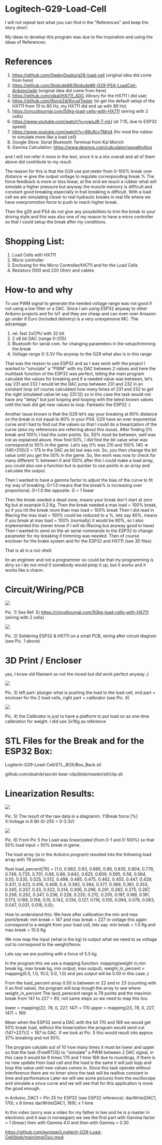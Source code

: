 # Logitech-G29-Load-Cell

I will not repeat text what you can find in the "References" and keep the story short:

My ideas to develop this program was due to the inspiration and using the ideas of References:

# References
1) https://github.com/GeekyDeaks/g29-load-cell (original idea did come from here)
2) https://github.com/Skidude88/Skidude88-G29-PS4-LoadCell-Arduino/wiki (original idea did come from here)
3) https://github.com/olkal/HX711_ADC (library for the HX711 I did use)
4) https://github.com/iforce2d/thrustTester (to get the default setup of the HX711 from 10 to 80 Hz, my HX711 did end up with 89 Hz)
5) https://circuitjournal.com/50kg-load-cells-with-HX711 (wiring with 2 cells)
6) https://www.youtube.com/watch?v=iywsJB-T-mU (at 7:15, due to ESP32 speed)
7) https://www.youtube.com/watch?v=99u9cy7Mnl4 (for mod the rubber to simulate more like a load cell)
8) Google Store: Serial Bluetooth Terminal from Kai Morich
9) Gamma Calculation: https://www.desmos.com/calculator/swnathc6og

and I will not refer it more in the text, since it is a mix overall and all of them above did contribute to my result.

The reason for this is that the G29 use pot.meter from 0-100% break over distance => give the output voltage to regulate corresponding break %
The force feedback is more or less linear, at the end we touch a rubber what will simulate a higher pressure but anyway the muscle memory is difficult
and constant good breaking especially in trail breaking is difficult. With a load cell we are simulating closer to real hydraulic breaks in real life
where we have overpromotion force to push to reach higher break.

Then the g29 and PS4 do not give any possibilities to trim the break to your driving style and this was also one of my reason to have a micro controller so that I could setup the break after my conditions.

# Shopping List:
1) Load Cells with HX711 
2) Micro controller 
3) Enclosing for the Micro Controller/HX711 and for the Load Cells
4) Resistors (500 and 220 Ohm) and cables

# How-to and why

To use PWM signal to generate the needed voltage range was not good if not using a low filter or a DAC. Since I am using ESP32 anyway to other Arduino projects and for IoT and they are cheap and can even over Amazon go under 6 Euro (included delivery) is a very unexpensive MC.
The advantage:
1) rel. fast 2xCPU with 32 bit
2) 2 x8 bit DAC (range 0-255)
3) Bluetooth for serial com. for changing parameters in the setup/trimming the break
4) Voltage range 0-3.3V fits anyway to the G29 what also is in this range

That was the reason to use ESP32 and as I was work with the project I wanted to "simulate" a "PWM" with my DAC between 2 values and here the multitask function of the ESP32 was perfect, letting the main program calculate the values for breaking and if a needed value was between, let’s say 231 and 232 I would let the DAC jump between 231 and 232 in an constant loop (of course calculated how many times of 231 and 232 to get the right simulated value let say 231.12) so in this case the task would not have any "delay" but just looping and looping with the latest known values until the task did get new values to loop. Fantastic the ESP32 :)

Another issue known is that the G29 let’s say your breaking at 80% distance on the break is not equal to 80% in your PS4. G29 have an over exponential curve and I had to find out the values so that I could do a linearization of the curve (also my references are referring about this issue). After finding 0% break and 100% I had the outer points. So, 50% must be between, well was not as explained above. How find 50%, I did find the bit value what was correspond to 50% in the game. Let’s say 0% was 210 and 100% 140 => (140+210)/2 = 175 in the DAC as bit but was not. So, you then change the bit value until you get the 50% in the game. So, the work was now to check for many different % between 0 and 100% after this I could make a load array, you could also use a function but is quicker to use points in an array and calculate the output.

Then I wanted to have a gamma factor to adjust the bias of the curve to fit my way of breaking. 
G>1.0 means that the break% is increasing over proportional, G<1.0 the opposite. G = 1 linear

Then the break needed a dead zone, means your break don’t start at zero Kg but at example 0.2 Kg.
Then the break needed a max load = 100% break, so if you hit the break more than max load = 100% break
Then I did read in IRacing the max load = 100% could be reduced to a %, lets say 80%, means if you break at max load = 100% (normally) it would be 80%, so I also implemented this (never know if I will do IRacing but anyway good to have)
Then I wanted to send on the air serial commands to the ESP32 to change parameter for my breaking if trimming was needed.
Then of course encloser for the brake system and for the ESP32 and HX711 (see 3D files)

That is all in a nut-shell.

Im an engineer and not a programmer so could be that my programming is dirty so I do not mind if somebody would pimp it up, but it works and it works like a charm.

# Circuit/Wiring/PCB

![](img/Circuit.png)

Pic. 1) See Ref. 5) https://circuitjournal.com/50kg-load-cells-with-HX711 (wiring with 2 cells)

![](img/pcb.jpg)

Pic. 2) Soldering ESP32 & HX711 on a small PCB, wiring after circuit diagram (see Pic. 1 above)

# 3D Print / Encloser

yes, I know old filament so not the nicest but did work perfect anyway ;)

![](img/IMG_20201223_135214.jpg)

Pic. 3) left part: plunger what is pushing the load to the load cell, mid part = encloser for the 2 load cells, right part = calibrator (see Pic. 4)


![](img/IMG_20201223_135328.jpg)

Pic. 4) the Calibrator is just to have a platform to put load on as one time calibration for weight. I did use 2x1Kg as reference 

# STL Files for the Break and for the ESP32 Box:

<script src="https://embed.github.com/view/3d/skalnik/secret-bear-clip/master/stl/clip.stl"></script>


 Logitech-G29-Load-Cell/STL_BOX/Box_Back.stl 
 
  github.com/skalnik/secret-bear-clip/blob/master/stl/clip.stl
  
  <script src="https://embed.github.com/view/3d/skalnik/secret-bear-clip/master/stl/clip.stl"></script>

  <script src="https://embed.github.com/view/3d/europer/Logitech-G29-Load-Cell/master/STL_BOX/Box_Back.stl"></script>


# Linearization Results:

![](img/RAW.jpg)

Pic. 5) The result of the raw data in a diagramm. Y:Break force [%] X:Voltage in 8 Bit (0-255 = 0-3.3V)



![](img/Lin.jpg)

Pic. 6) From Pic 5 the Load was linearizated (from 0-1 and 0-100%) so that 50% load input = 50% break in game.

The load array (is in the Arduino program) resulted into the following load array with 79 points:

float load_percent[79] = {1.0, 0.963, 0.93, 0.895, 0.86, 0.835, 0.804, 0.776, 0.749, 0.725,
                          0.701, 0.68, 0.66, 0.642, 0.625, 0.609, 0.595, 0.58, 0.564, 0.55,
                          0.535, 0.525, 0.512, 0.498, 0.485, 0.475, 0.462, 0.455, 0.447, 0.439,
                          0.431, 0.423, 0.416, 0.408, 0.4, 0.392, 0.384, 0.377, 0.369, 0.361,
                          0.353, 0.345, 0.337, 0.33, 0.322, 0.314, 0.306, 0.298, 0.291, 0.283,
                          0.275, 0.267, 0.259, 0.252, 0.247, 0.236, 0.228, 0.220, 0.212, 0.205,
                          0.197, 0.189, 0.181, 0.173, 0.166, 0.158, 0.15, 0.142, 0.134, 0.127,
                          0.116, 0.105, 0.094, 0.078, 0.063, 0.047, 0.031, 0.016, 0.0};
                          
How to understand this:
We have after calibration the min and max point/break: 
min break = 147 and max break = 227 in voltage this again correspond to a weight from your load cell, lets say:
min break = 1.0 Kg and max break = 10.0 Kg

We now map the input (what is the kg) to output what we need to as voltage out to correspond to the weight/force:

Lets say we are pushing with a force of 5.5 kg

In the program this we use a mapping function:
mapping(weight in,min break kg, max break kg, min output, max output). 
weight_in_percent = mapping(5.5, 1.0, 10.0, 0.0, 1.0) and yes output will be 0.50 in this case ;)

From the load_percent array 0.50 is between nr 22 and nr 23 (counting with 0 as first value), 
the program will loop trough the array to see where weight_in_percent 
The laod_perecent range is 79 points and the max/min break from 147 to 227 = 80, not same steps so we need to map this too.

lower = mapping(22, 78, 0, 227, 147) = 170
upper = mapping(23, 78, 0, 227, 147) = 169

Mean when the ESP32 send a DAC with the bit 170 and 169 we would get 50% break load, without the linearization the program would send out (147+227)/2 = 187 to DAC.
If we look at Pic. 5 this would result into approx 37% breaking and not 50%.

The program calulate out of 10 how many times it must be lower and upper so that the task (FreeRTOS) to "simulate" a PWM between 2 DAC signal, 
in this case it would be 8 times 170 and 1 time 169 due to roundings, 
if there is no new update from load cell and the load is the same it will just lopp and loop this value until new values comes in.
Since this task operate without interference there are no timer since the task will be realtive constant in time and performance
Later we will see some pictures from the oscillocope and simulate a sinus curve and we will see that 
for this application is more the good enough.

in Arduino, DAC1 = Pin 25 for ESP32 (see ESP32 reference):
dacWrite(DAC1, 170); x 8 times 
dacWrite(DAC1, 169); x 1 time

In this video (sorry was a video for my father in law and he is a master in electronic and it was in norwegian) 
we see the first part with Gamma factor = 1 (linear) then with Gamma 4.0 and then with Gamma = 0.30

https://github.com/europer/Logitech-G29-Load-Cell/blob/main/img/Osci.mp4










                    




















